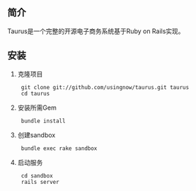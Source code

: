简介
-------

Taurus是一个完整的开源电子商务系统基于Ruby on Rails实现。

安装
------------

1. 克隆项目

        git clone git://github.com/usingnow/taurus.git taurus
        cd taurus

2. 安装所需Gem

        bundle install

3. 创建sandbox

        bundle exec rake sandbox

6. 启动服务

        cd sandbox
        rails server